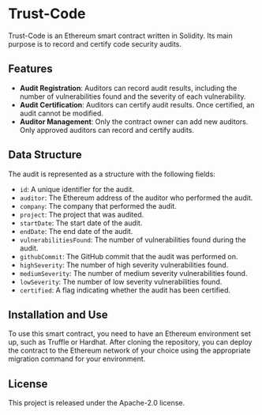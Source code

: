 # Trust-Code

Trust-Code is an Ethereum smart contract written in Solidity. Its main purpose is to record and certify code security audits.

## Features

-   **Audit Registration**: Auditors can record audit results, including the number of vulnerabilities found and the severity of each vulnerability.
-   **Audit Certification**: Auditors can certify audit results. Once certified, an audit cannot be modified.
-   **Auditor Management**: Only the contract owner can add new auditors. Only approved auditors can record and certify audits.

## Data Structure

The audit is represented as a structure with the following fields:

-   `id`: A unique identifier for the audit.
-   `auditor`: The Ethereum address of the auditor who performed the audit.
-   `company`: The company that performed the audit.
-   `project`: The project that was audited.
-   `startDate`: The start date of the audit.
-   `endDate`: The end date of the audit.
-   `vulnerabilitiesFound`: The number of vulnerabilities found during the audit.
-   `githubCommit`: The GitHub commit that the audit was performed on.
-   `highSeverity`: The number of high severity vulnerabilities found.
-   `mediumSeverity`: The number of medium severity vulnerabilities found.
-   `lowSeverity`: The number of low severity vulnerabilities found.
-   `certified`: A flag indicating whether the audit has been certified.

## Installation and Use

To use this smart contract, you need to have an Ethereum environment set up, such as Truffle or Hardhat. After cloning the repository, you can deploy the contract to the Ethereum network of your choice using the appropriate migration command for your environment.

## License

This project is released under the Apache-2.0 license.
